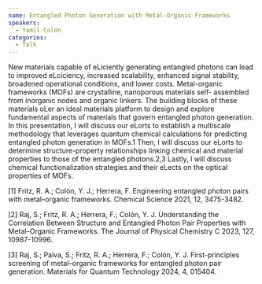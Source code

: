 ```yaml
---
name: Entangled Photon Generation with Metal-Organic Frameworks
speakers:
  - Yamil Colón
categories:
  - Talk
---
```

New materials capable of eLiciently generating entangled photons can lead to improved eLciciency, increased scalability, enhanced signal stability, broadened operational conditions, and lower costs. Metal-organic frameworks (MOFs) are crystalline, nanoporous materials self- assembled from inorganic nodes and organic linkers. The building blocks of these materials oLer an ideal materials platform to design and explore fundamental aspects of materials that govern entangled photon generation. In this presentation, I will discuss our eLorts to establish a multiscale methodology that leverages quantum chemical calculations for predicting entangled photon generation in MOFs.1 Then, I will discuss our eLorts to determine structure-property relationships linking chemical and material properties to those of the entangled photons.2,3 Lastly, I will discuss chemical functionalization strategies and their eLects on the optical properties of MOFs.

[1] Fritz, R. A.; Colón, Y. J.; Herrera, F. Engineering entangled photon pairs with metal–organic frameworks. Chemical Science 2021, 12, 3475-3482.

[2] Raj, S.; Fritz, R. A.; Herrera, F.; Colón, Y. J. Understanding the Correlation Between Structure and Entangled Photon Pair Properties with Metal–Organic Frameworks. The Journal of Physical Chemistry C 2023, 127, 10987-10996.

[3] Raj, S.; Paiva, S.; Fritz, R. A.; Herrera, F.; Colón, Y. J. First-principles screening of metal–organic frameworks for entangled photon pair generation. Materials for Quantum Technology 2024, 4, 015404.